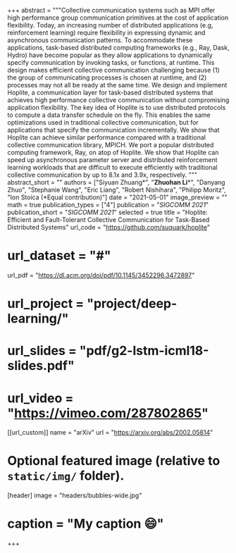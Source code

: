 +++
abstract = """Collective communication systems such as MPI offer high performance group communication primitives at the cost of application flexibility. Today, an increasing number of distributed applications (e.g, reinforcement learning) require flexibility in expressing dynamic and asynchronous communication patterns. To accommodate these applications, task-based distributed computing frameworks (e.g., Ray, Dask, Hydro) have become popular as they allow applications to dynamically specify communication by invoking tasks, or functions, at runtime. This design makes efficient collective communication challenging because (1) the group of communicating processes is chosen at runtime, and (2) processes may not all be ready at the same time.
We design and implement Hoplite, a communication layer for task-based distributed systems that achieves high performance collective communication without compromising application flexibility. The key idea of Hoplite is to use distributed protocols to compute a data transfer schedule on the fly. This enables the same optimizations used in traditional collective communication, but for applications that specify the communication incrementally. We show that Hoplite can achieve similar performance compared with a traditional collective communication library, MPICH. We port a popular distributed computing framework, Ray, on atop of Hoplite. We show that Hoplite can speed up asynchronous parameter server and distributed reinforcement learning workloads that are difficult to execute efficiently with traditional collective communication by up to 8.1x and 3.9x, respectively.
"""
abstract_short = ""
authors = ["Siyuan Zhuang*", "**Zhuohan Li***", "Danyang Zhuo", "Stephanie Wang", "Eric Liang", "Robert Nishihara", "Philipp Moritz", "Ion Stoica (*Equal contribution)"]
date = "2021-05-01"
image_preview = ""
math = true
publication_types = ["4"]
publication = "*SIGCOMM 2021*"
publication_short = "*SIGCOMM 2021*"
selected = true
title = "Hoplite: Efficient and Fault-Tolerant Collective Communication for Task-Based Distributed Systems"
url_code = "https://github.com/suquark/hoplite"
# url_dataset = "#"
url_pdf = "https://dl.acm.org/doi/pdf/10.1145/3452296.3472897"
# url_project = "project/deep-learning/"
# url_slides = "pdf/g2-lstm-icml18-slides.pdf"
# url_video = "https://vimeo.com/287802865"

[[url_custom]]
name = "arXiv"
url = "https://arxiv.org/abs/2002.05814"

# Optional featured image (relative to `static/img/` folder).
[header]
image = "headers/bubbles-wide.jpg"
# caption = "My caption :smile:"

+++

